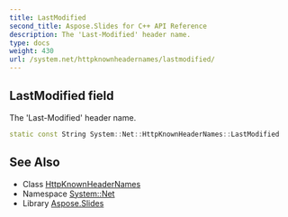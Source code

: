 ```yaml
---
title: LastModified
second_title: Aspose.Slides for C++ API Reference
description: The 'Last-Modified' header name.
type: docs
weight: 430
url: /system.net/httpknownheadernames/lastmodified/
---
```

## LastModified field


The 'Last-Modified' header name.

```cpp
static const String System::Net::HttpKnownHeaderNames::LastModified
```

## See Also

* Class [HttpKnownHeaderNames](../)
* Namespace [System::Net](../../)
* Library [Aspose.Slides](../../../)